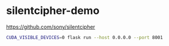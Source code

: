 # silentcipher-demo

https://github.com/sony/silentcipher


```sh
CUDA_VISIBLE_DEVICES=0 flask run --host 0.0.0.0 --port 8001
```